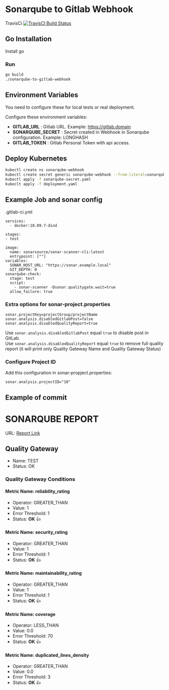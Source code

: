 # Sonarqube to Gitlab Webhook

TravisCi [![TravisCI Build Status](https://travis-ci.org/betorvs/sonarqube-to-gitlab-webhook.svg?branch=master)](https://travis-ci.org/betorvs/sonarqube-to-gitlab-webhook)


## Go Installation

Install go


### Run

```sh
go build
./sonarqube-to-gitlab-webhook
```

## Environment Variables

You need to configure these for local tests or real deployment.

Configure these environment variables:
* **GITLAB_URL** : Gitlab URL. Example: https://gitlab.domain
* **SONARQUBE_SECRET** : Secret created in Webhook in Sonarqube configuration. Example: LONGHASH
* **GITLAB_TOKEN** : Gitlab Personal Token with api access.


## Deploy Kubernetes

```sh
kubectl create ns sonarqube-webhook
kubectl create secret generic sonarqube-webhook --from-literal=sonarqubeSecret=LONGHASH --from-literal=gitlabToken=xxx-9X-zxczxczxczxc -n sonarqube-webhook --dry-run -o yaml > sonarqube-secret.yaml
kubectl apply -f sonarqube-secret.yaml
kubeclt apply -f deployment.yaml
```

## Example Job and sonar config

.gitlab-ci.yml

```
services:
  - docker:18.09.7-dind

stages:
- test

image:
  name: sonarsource/sonar-scanner-cli:latest
  entrypoint: [""]
variables:
  SONAR_HOST_URL: "https://sonar.example.local"
  GIT_DEPTH: 0
sonarqube-check:
  stage: test
  script:
    - sonar-scanner -Dsonar.qualitygate.wait=true
  allow_failure: true
```

### Extra options for sonar-project.properties

```
sonar.projectKey=projectGroup/projectName
sonar.analysis.disabledGitlabPost=false
sonar.analysis.disabledQualityReport=true
```

Use `sonar.analysis.disabledGitlabPost` equal `true` to disable post in GitLab.   
Use `sonar.analysis.disabledQualityReport` equal `true` to remove full quality report (it will print only Quality Gateway Name and Quality Gateway Status)


### Configure Project ID

Add this configuration in sonar-propject.properties:

```
sonar.analysis.projectID="10"
```


## Example of commit


# SONARQUBE REPORT  
URL: [Report Link](https://sonar.example.com/dashboard?id=greatuser%2Ftest&branch=test)  
  
## Quality Gateway  
 - Name: TEST  
 - Status: OK  
### Quality Gateway Conditions  
#### Metric Name: reliability_rating  
 - Operator: GREATER_THAN  
 - Value: 1  
 - Error Threshold: 1  
 - Status: **OK** :+1:  
#### Metric Name: security_rating  
 - Operator: GREATER_THAN  
 - Value: 1  
 - Error Threshold: 1  
 - Status: **OK** :+1:  
#### Metric Name: maintainability_rating  
 - Operator: GREATER_THAN  
 - Value: 1  
 - Error Threshold: 1  
 - Status: **OK** :+1:  
#### Metric Name: coverage  
 - Operator: LESS_THAN  
 - Value: 0.0  
 - Error Threshold: 70  
 - Status: **OK** :+1:  
#### Metric Name: duplicated_lines_density  
 - Operator: GREATER_THAN  
 - Value: 0.0  
 - Error Threshold: 3  
 - Status: **OK** :+1:


